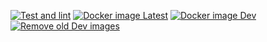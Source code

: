 [![Test and lint](https://github.com/mindriddler/chatgpt-discord-bot/actions/workflows/main.yml/badge.svg)](https://github.com/mindriddler/chatgpt-discord-bot/actions/workflows/main.yml)
[![Docker image Latest](https://github.com/mindriddler/chatgpt-discord-bot/actions/workflows/docker-publish-main.yml/badge.svg)](https://github.com/mindriddler/chatgpt-discord-bot/actions/workflows/docker-publish-main.yml)
[![Docker image Dev](https://github.com/mindriddler/chatgpt-discord-bot/actions/workflows/docker-image.yml/badge.svg)](https://github.com/mindriddler/chatgpt-discord-bot/actions/workflows/docker-image.yml)
[![Remove old Dev images](https://github.com/mindriddler/chatgpt-discord-bot/actions/workflows/remove_old_dev.yml/badge.svg)](https://github.com/mindriddler/chatgpt-discord-bot/actions/workflows/remove_old_dev.yml)
